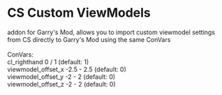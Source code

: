 # CS Custom ViewModels
addon for Garry's Mod, allows you to import custom viewmodel settings from CS directly to Garry's Mod using the same ConVars<br/><br/>
ConVars:<br/>
cl_righthand 0 / 1 (default: 1)<br/>
viewmodel_offset_x -2.5 - 2.5 (default: 0)<br/>
viewmodel_offset_y -2 - 2 (default: 0)<br/>
viewmodel_offset_z -2 - 2 (default: 0)
